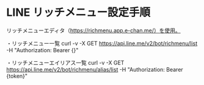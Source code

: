 # LINE リッチメニュー設定手順

リッチメニューエディタ（https://richmenu.app.e-chan.me/）を使用。

・リッチメニュー一覧
curl -v -X GET https://api.line.me/v2/bot/richmenu/list -H "Authorization: Bearer {}"

・リッチメニューエイリアス一覧
curl -v -X GET https://api.line.me/v2/bot/richmenu/alias/list -H "Authorization: Bearer {token}"